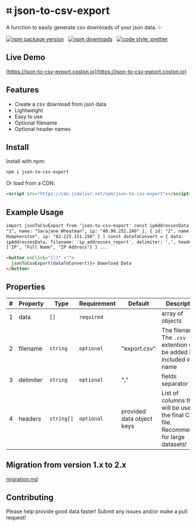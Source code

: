# ⌗ json-to-csv-export

A function to easily generate csv downloads of your json data. ✨

[![npm package version](https://badge.fury.io/js/json-to-csv-export.svg)](https://www.npmjs.com/package/json-to-csv-export)
&nbsp;
[![npm downloads](https://img.shields.io/npm/dm/json-to-csv-export.svg)](https://www.npmjs.com/package/json-to-csv-export)
&nbsp;
[![code style: prettier](https://img.shields.io/badge/code_style-prettier-ff69b4.svg)](https://prettier.io)

## Live Demo

[https://json-to-csv-export.coston.io](https://json-to-csv-export.coston.io)

## Features

- Create a csv download from json data
- Lightweight
- Easy to use
- Optional filename
- Optional header names

## Install

Install with npm:

```sh
npm i json-to-csv-export
```

Or load from a CDN:

```html
<script src="https://cdn.jsdelivr.net/npm/json-to-csv-export"></script>
```

## Example Usage

```html
import jsonToCsvExport from 'json-to-csv-export' const ipAddressesData = [ { id:
"1", name: "Sarajane Wheatman", ip: "40.98.252.240" }, { id: "2", name: "Linell
Humpherston", ip: "82.225.151.150" } ] const dataToConvert = { data:
ipAddressesData, filename: 'ip_addresses_report', delimiter: ',', headers:
['IP', "Full Name", "IP Address"] } ...

<button onClick="{()" ="">
  jsonToCsvExport(dataToConvert)}> Download Data
</button>
```

## Properties

| #   | Property  | Type       | Requirement | Default                   | Description                                                                              |
| --- | --------- | ---------- | ----------- | ------------------------- | ---------------------------------------------------------------------------------------- |
| 1   | data      | `[]`       | `required`  |                           | array of objects                                                                         |
| 2   | filename  | `string`   | `optional`  | "export.csv"              | The filename. The `.csv` extention will be added if not included in file name            |
| 3   | delimiter | `string`   | `optional`  | ","                       | fields separator                                                                         |
| 4   | headers   | `string[]` | `optional`  | provided data object keys | List of columns that will be used in the final CSV file. Recommended for large datasets! |

## Migration from version 1.x to 2.x

[migration.md](migration.md)

## Contributing

Please help provide good data faster! Submit any issues and/or make a pull request!
